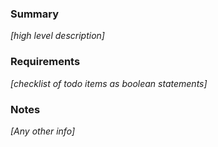 ### Summary 
_[high level description]_

### Requirements
_[checklist of todo items as boolean statements]_

### Notes
_[Any other info]_
